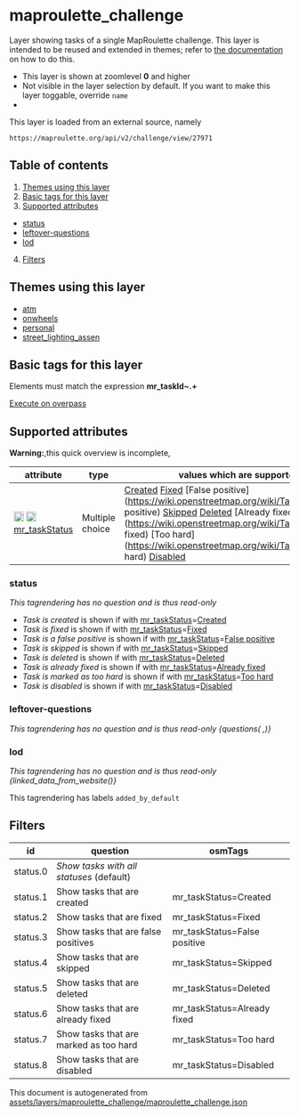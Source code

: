 [//]: # (WARNING: this file is automatically generated. Please find the sources at the bottom and edit those sources)

# maproulette_challenge

Layer showing tasks of a single MapRoulette challenge. This layer is intended to be reused and extended in themes; refer to [the documentation](https://github.com/pietervdvn/MapComplete/blob/develop/Docs/Integrating_Maproulette.md) on how to do this.

 - This layer is shown at zoomlevel **0** and higher
 - Not visible in the layer selection by default. If you want to make this layer toggable, override `name`
 - <img src='../warning.svg' height='1rem'/>

This layer is loaded from an external source, namely 

`https://maproulette.org/api/v2/challenge/view/27971`

## Table of contents

1. [Themes using this layer](#themes-using-this-layer)
2. [Basic tags for this layer](#basic-tags-for-this-layer)
3. [Supported attributes](#supported-attributes)
  - [status](#status)
  - [leftover-questions](#leftover-questions)
  - [lod](#lod)
4. [Filters](#filters)

## Themes using this layer

 - [atm](https://mapcomplete.org/atm)
 - [onwheels](https://mapcomplete.org/onwheels)
 - [personal](https://mapcomplete.org/personal)
 - [street_lighting_assen](https://mapcomplete.org/street_lighting_assen)

## Basic tags for this layer

Elements must match the expression **mr_taskId~.+**

[Execute on overpass](http://overpass-turbo.eu/?Q=%5Bout%3Ajson%5D%5Btimeout%3A90%5D%3B%28%20%20%20%20nwr%5B%22mr_taskId%22%5D%28%7B%7Bbbox%7D%7D%29%3B%0A%29%3Bout%20body%3B%3E%3Bout%20skel%20qt%3B)

## Supported attributes

**Warning:**,this quick overview is incomplete,

| attribute | type | values which are supported by this layer |
-----|-----|----- |
| <a target="_blank" href='https://taginfo.openstreetmap.org/keys/mr_taskStatus#values'><img src='https://mapcomplete.org/assets/svg/search.svg' height='18px'></a> <a target="_blank" href='https://taghistory.raifer.tech/?#***/mr_taskStatus/'><img src='https://mapcomplete.org/assets/svg/statistics.svg' height='18px'></a> [mr_taskStatus](https://wiki.openstreetmap.org/wiki/Key:mr_taskStatus) | Multiple choice | [Created](https://wiki.openstreetmap.org/wiki/Tag:mr_taskStatus%3DCreated) [Fixed](https://wiki.openstreetmap.org/wiki/Tag:mr_taskStatus%3DFixed) [False positive](https://wiki.openstreetmap.org/wiki/Tag:mr_taskStatus%3DFalse positive) [Skipped](https://wiki.openstreetmap.org/wiki/Tag:mr_taskStatus%3DSkipped) [Deleted](https://wiki.openstreetmap.org/wiki/Tag:mr_taskStatus%3DDeleted) [Already fixed](https://wiki.openstreetmap.org/wiki/Tag:mr_taskStatus%3DAlready fixed) [Too hard](https://wiki.openstreetmap.org/wiki/Tag:mr_taskStatus%3DToo hard) [Disabled](https://wiki.openstreetmap.org/wiki/Tag:mr_taskStatus%3DDisabled) |

### status

_This tagrendering has no question and is thus read-only_

 -  *Task is created* is shown if with <a href='https://wiki.openstreetmap.org/wiki/Key:mr_taskStatus' target='_blank'>mr_taskStatus</a>=<a href='https://wiki.openstreetmap.org/wiki/Tag:mr_taskStatus%3DCreated' target='_blank'>Created</a>
 -  *Task is fixed* is shown if with <a href='https://wiki.openstreetmap.org/wiki/Key:mr_taskStatus' target='_blank'>mr_taskStatus</a>=<a href='https://wiki.openstreetmap.org/wiki/Tag:mr_taskStatus%3DFixed' target='_blank'>Fixed</a>
 -  *Task is a false positive* is shown if with <a href='https://wiki.openstreetmap.org/wiki/Key:mr_taskStatus' target='_blank'>mr_taskStatus</a>=<a href='https://wiki.openstreetmap.org/wiki/Tag:mr_taskStatus%3DFalse positive' target='_blank'>False positive</a>
 -  *Task is skipped* is shown if with <a href='https://wiki.openstreetmap.org/wiki/Key:mr_taskStatus' target='_blank'>mr_taskStatus</a>=<a href='https://wiki.openstreetmap.org/wiki/Tag:mr_taskStatus%3DSkipped' target='_blank'>Skipped</a>
 -  *Task is deleted* is shown if with <a href='https://wiki.openstreetmap.org/wiki/Key:mr_taskStatus' target='_blank'>mr_taskStatus</a>=<a href='https://wiki.openstreetmap.org/wiki/Tag:mr_taskStatus%3DDeleted' target='_blank'>Deleted</a>
 -  *Task is already fixed* is shown if with <a href='https://wiki.openstreetmap.org/wiki/Key:mr_taskStatus' target='_blank'>mr_taskStatus</a>=<a href='https://wiki.openstreetmap.org/wiki/Tag:mr_taskStatus%3DAlready fixed' target='_blank'>Already fixed</a>
 -  *Task is marked as too hard* is shown if with <a href='https://wiki.openstreetmap.org/wiki/Key:mr_taskStatus' target='_blank'>mr_taskStatus</a>=<a href='https://wiki.openstreetmap.org/wiki/Tag:mr_taskStatus%3DToo hard' target='_blank'>Too hard</a>
 -  *Task is disabled* is shown if with <a href='https://wiki.openstreetmap.org/wiki/Key:mr_taskStatus' target='_blank'>mr_taskStatus</a>=<a href='https://wiki.openstreetmap.org/wiki/Tag:mr_taskStatus%3DDisabled' target='_blank'>Disabled</a>

### leftover-questions

_This tagrendering has no question and is thus read-only_
*{questions( ,)}*

### lod

_This tagrendering has no question and is thus read-only_
*{linked_data_from_website()}*

This tagrendering has labels 
`added_by_default`

## Filters

| id | question | osmTags |
-----|-----|----- |
| status.0 | *Show tasks with all statuses* (default) |  |
| status.1 | Show tasks that are created | mr_taskStatus=Created |
| status.2 | Show tasks that are fixed | mr_taskStatus=Fixed |
| status.3 | Show tasks that are false positives | mr_taskStatus=False positive |
| status.4 | Show tasks that are skipped | mr_taskStatus=Skipped |
| status.5 | Show tasks that are deleted | mr_taskStatus=Deleted |
| status.6 | Show tasks that are already fixed | mr_taskStatus=Already fixed |
| status.7 | Show tasks that are marked as too hard | mr_taskStatus=Too hard |
| status.8 | Show tasks that are disabled | mr_taskStatus=Disabled |



This document is autogenerated from [assets/layers/maproulette_challenge/maproulette_challenge.json](https://source.mapcomplete.org/MapComplete/MapComplete/src/branch/develop/assets/layers/maproulette_challenge/maproulette_challenge.json)
